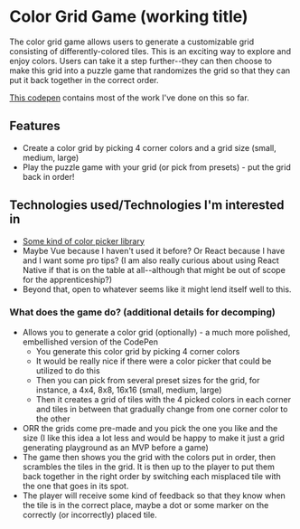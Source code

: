 # Color Grid Game (working title)

The color grid game allows users to generate a customizable grid consisting of differently-colored tiles. This is an exciting way to explore and enjoy colors. Users can take it a step further--they can then choose to make this grid into a puzzle game that randomizes the grid so that they can put it back together in the correct order.

[This codepen](https://codepen.io/riseerpelding/pen/qBqzwvq) contains most of the work I've done on this so far.


## Features
* Create a color grid by picking 4 corner colors and a grid size (small, medium, large)
* Play the puzzle game with your grid (or pick from presets) - put the grid back in order!

## Technologies used/Technologies I'm interested in
* [Some kind of color picker library](https://blog.logrocket.com/color-picker-libraries-to-use-in-2021/)
* Maybe Vue because I haven't used it before? Or React because I have and I want some pro tips? (I am also really curious about using React Native if that is on the table at all--although that might be out of scope for the apprenticeship?)
* Beyond that, open to whatever seems like it might lend itself well to this.
### What does the game do? (additional details for decomping)
* Allows you to generate a color grid (optionally) - a much more polished, embellished version of the CodePen
  * You generate this color grid by picking 4 corner colors
  * It would be really nice if there were a color picker that could be utilized to do this
  * Then you can pick from several preset sizes for the grid, for instance, a 4x4, 8x8, 16x16 (small, medium, large)
  * Then it creates a grid of tiles with the 4 picked colors in each corner and tiles in between that gradually change from one corner color to the other
* ORR the grids come pre-made and you pick the one you like and the size (I like this idea a lot less and would be happy to make it just a grid generating playground as an MVP before a game)
* The game then shows you the grid with the colors put in order, then scrambles the tiles in the grid. It is then up to the player to put them back together in the right order by switching each misplaced tile with the one that goes in its spot.
* The player will receive some kind of feedback so that they know when the tile is in the correct place, maybe a dot or some marker on the correctly (or incorrectly) placed tile.
